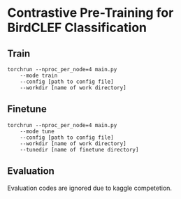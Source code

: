 # Contrastive Pre-Training for BirdCLEF Classification

## Train

```shell
torchrun --nproc_per_node=4 main.py
    --mode train
    --config [path to config file]
    --workdir [name of work directory]
```

## Finetune

```shell
torchrun --nproc_per_node=4 main.py
    --mode tune
    --config [path to config file]
    --workdir [name of work directory]
    --tunedir [name of finetune directory]
```

## Evaluation

Evaluation codes are ignored due to kaggle competetion.